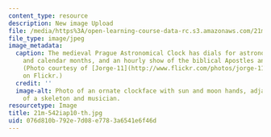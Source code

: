 ```yaml
---
content_type: resource
description: New image Upload
file: /media/https%3A/open-learning-course-data-rc.s3.amazonaws.com/21m-542-interdisciplinary-approaches-to-musical-time-january-iap-2010/076d810b792e7d08e7783a6541e6f46d_21m-542iap10-th.jpg
file_type: image/jpeg
image_metadata:
  caption: The medieval Prague Astronomical Clock has dials for astronomical details
    and calendar months, and an hourly show of the biblical Apostles and other figures.
    (Photo courtesy of [Jorge-11](http://www.flickr.com/photos/jorge-11/2503849807)
    on Flickr.)
  credit: ''
  image-alt: Photo of an ornate clockface with sun and moon hands, adjacent to statues
    of a skeleton and musician.
resourcetype: Image
title: 21m-542iap10-th.jpg
uid: 076d810b-792e-7d08-e778-3a6541e6f46d
---
```

